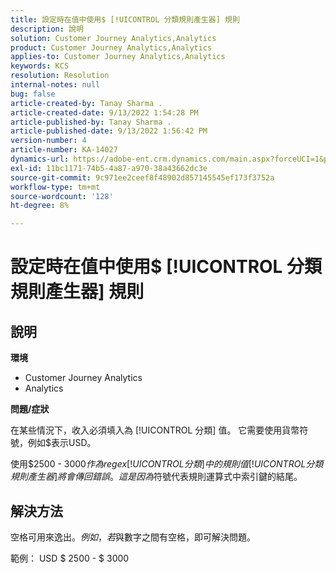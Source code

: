 ```yaml
---
title: 設定時在值中使用$ [!UICONTROL 分類規則產生器] 規則
description: 說明
solution: Customer Journey Analytics,Analytics
product: Customer Journey Analytics,Analytics
applies-to: Customer Journey Analytics,Analytics
keywords: KCS
resolution: Resolution
internal-notes: null
bug: false
article-created-by: Tanay Sharma .
article-created-date: 9/13/2022 1:54:28 PM
article-published-by: Tanay Sharma .
article-published-date: 9/13/2022 1:56:42 PM
version-number: 4
article-number: KA-14027
dynamics-url: https://adobe-ent.crm.dynamics.com/main.aspx?forceUCI=1&pagetype=entityrecord&etn=knowledgearticle&id=789a4d90-6b33-ed11-9db1-002248086735
exl-id: 11bc1171-74b5-4a87-a970-38a43662dc3e
source-git-commit: 9c971ee2ceef8f48902d857145545ef173f3752a
workflow-type: tm+mt
source-wordcount: '128'
ht-degree: 8%

---
```


# 設定時在值中使用$ [!UICONTROL 分類規則產生器] 規則

## 說明


<b>環境</b>

- Customer Journey Analytics
- Analytics




<b>問題/症狀</b>

在某些情況下，收入必須填入為 [!UICONTROL 分類] 值。 它需要使用貨幣符號，例如$表示USD。



使用$2500 - $3000作為regex [!UICONTROL 分類] 中的規則值 [!UICONTROL 分類規則產生器] 將會傳回錯誤。 這是因為$符號代表規則運算式中索引鍵的結尾。


## 解決方法


空格可用來逸出$。 例如，若$與數字之間有空格，即可解決問題。

範例： USD $ 2500 - $ 3000
